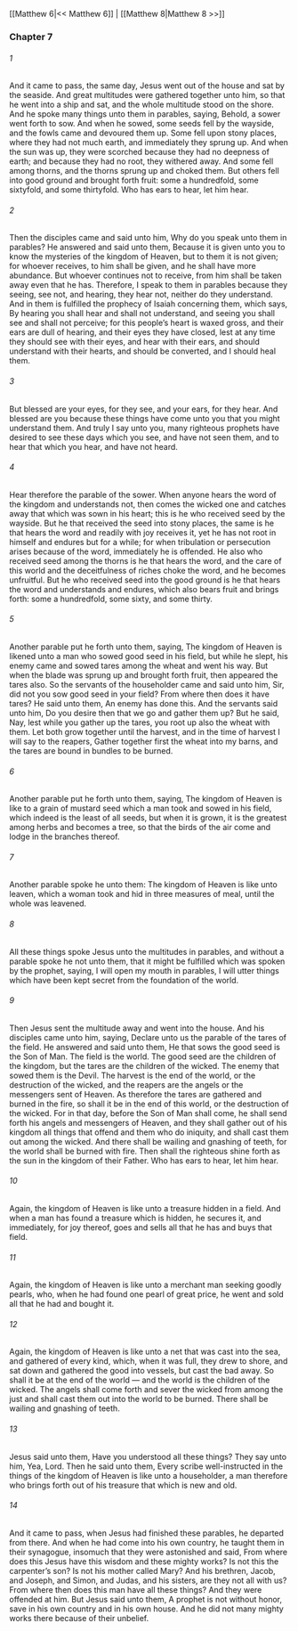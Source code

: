 [[Matthew 6|<< Matthew 6]]  |  [[Matthew 8|Matthew 8 >>]]

### Chapter 7
###### 1
And it came to pass, the same day, Jesus went out of the house and sat by the seaside. And great multitudes were gathered together unto him, so that he went into a ship and sat, and the whole multitude stood on the shore. And he spoke many things unto them in parables, saying, Behold, a sower went forth to sow. And when he sowed, some seeds fell by the wayside, and the fowls came and devoured them up. Some fell upon stony places, where they had not much earth, and immediately they sprung up. And when the sun was up, they were scorched because they had no deepness of earth; and because they had no root, they withered away. And some fell among thorns, and the thorns sprung up and choked them. But others fell into good ground and brought forth fruit: some a hundredfold, some sixtyfold, and some thirtyfold. Who has ears to hear, let him hear.

###### 2
Then the disciples came and said unto him, Why do you speak unto them in parables? He answered and said unto them, Because it is given unto you to know the mysteries of the kingdom of Heaven, but to them it is not given; for whoever receives, to him shall be given, and he shall have more abundance. But whoever continues not to receive, from him shall be taken away even that he has. Therefore, I speak to them in parables because they seeing, see not, and hearing, they hear not, neither do they understand. And in them is fulfilled the prophecy of Isaiah concerning them, which says, By hearing you shall hear and shall not understand, and seeing you shall see and shall not perceive; for this people’s heart is waxed gross, and their ears are dull of hearing, and their eyes they have closed, lest at any time they should see with their eyes, and hear with their ears, and should understand with their hearts, and should be converted, and I should heal them.

###### 3
But blessed are your eyes, for they see, and your ears, for they hear. And blessed are you because these things have come unto you that you might understand them. And truly I say unto you, many righteous prophets have desired to see these days which you see, and have not seen them, and to hear that which you hear, and have not heard.

###### 4
Hear therefore the parable of the sower. When anyone hears the word of the kingdom and understands not, then comes the wicked one and catches away that which was sown in his heart; this is he who received seed by the wayside. But he that received the seed into stony places, the same is he that hears the word and readily with joy receives it, yet he has not root in himself and endures but for a while; for when tribulation or persecution arises because of the word, immediately he is offended. He also who received seed among the thorns is he that hears the word, and the care of this world and the deceitfulness of riches choke the word, and he becomes unfruitful. But he who received seed into the good ground is he that hears the word and understands and endures, which also bears fruit and brings forth: some a hundredfold, some sixty, and some thirty.

###### 5
Another parable put he forth unto them, saying, The kingdom of Heaven is likened unto a man who sowed good seed in his field, but while he slept, his enemy came and sowed tares among the wheat and went his way. But when the blade was sprung up and brought forth fruit, then appeared the tares also. So the servants of the householder came and said unto him, Sir, did not you sow good seed in your field? From where then does it have tares? He said unto them, An enemy has done this. And the servants said unto him, Do you desire then that we go and gather them up? But he said, Nay, lest while you gather up the tares, you root up also the wheat with them. Let both grow together until the harvest, and in the time of harvest I will say to the reapers, Gather together first the wheat into my barns, and the tares are bound in bundles to be burned.

###### 6
Another parable put he forth unto them, saying, The kingdom of Heaven is like to a grain of mustard seed which a man took and sowed in his field, which indeed is the least of all seeds, but when it is grown, it is the greatest among herbs and becomes a tree, so that the birds of the air come and lodge in the branches thereof.

###### 7
Another parable spoke he unto them: The kingdom of Heaven is like unto leaven, which a woman took and hid in three measures of meal, until the whole was leavened.

###### 8
All these things spoke Jesus unto the multitudes in parables, and without a parable spoke he not unto them, that it might be fulfilled which was spoken by the prophet, saying, I will open my mouth in parables, I will utter things which have been kept secret from the foundation of the world.

###### 9
Then Jesus sent the multitude away and went into the house. And his disciples came unto him, saying, Declare unto us the parable of the tares of the field. He answered and said unto them, He that sows the good seed is the Son of Man. The field is the world. The good seed are the children of the kingdom, but the tares are the children of the wicked. The enemy that sowed them is the Devil. The harvest is the end of the world, or the destruction of the wicked, and the reapers are the angels or the messengers sent of Heaven. As therefore the tares are gathered and burned in the fire, so shall it be in the end of this world, or the destruction of the wicked. For in that day, before the Son of Man shall come, he shall send forth his angels and messengers of Heaven, and they shall gather out of his kingdom all things that offend and them who do iniquity, and shall cast them out among the wicked. And there shall be wailing and gnashing of teeth, for the world shall be burned with fire. Then shall the righteous shine forth as the sun in the kingdom of their Father. Who has ears to hear, let him hear.

###### 10
Again, the kingdom of Heaven is like unto a treasure hidden in a field. And when a man has found a treasure which is hidden, he secures it, and immediately, for joy thereof, goes and sells all that he has and buys that field.

###### 11
Again, the kingdom of Heaven is like unto a merchant man seeking goodly pearls, who, when he had found one pearl of great price, he went and sold all that he had and bought it.

###### 12
Again, the kingdom of Heaven is like unto a net that was cast into the sea, and gathered of every kind, which, when it was full, they drew to shore, and sat down and gathered the good into vessels, but cast the bad away. So shall it be at the end of the world — and the world is the children of the wicked. The angels shall come forth and sever the wicked from among the just and shall cast them out into the world to be burned. There shall be wailing and gnashing of teeth.

###### 13
Jesus said unto them, Have you understood all these things? They say unto him, Yea, Lord. Then he said unto them, Every scribe well-instructed in the things of the kingdom of Heaven is like unto a householder, a man therefore who brings forth out of his treasure that which is new and old.

###### 14
And it came to pass, when Jesus had finished these parables, he departed from there. And when he had come into his own country, he taught them in their synagogue, insomuch that they were astonished and said, From where does this Jesus have this wisdom and these mighty works? Is not this the carpenter’s son? Is not his mother called Mary? And his brethren, Jacob, and Joseph, and Simon, and Judas, and his sisters, are they not all with us? From where then does this man have all these things? And they were offended at him. But Jesus said unto them, A prophet is not without honor, save in his own country and in his own house. And he did not many mighty works there because of their unbelief.